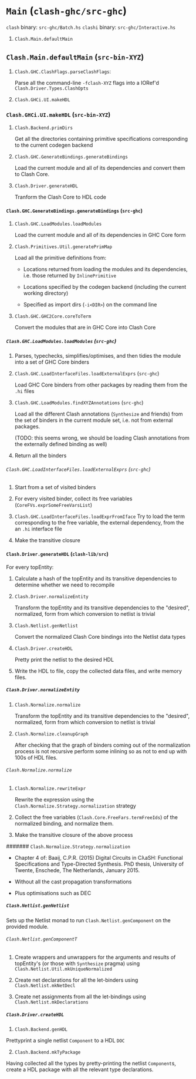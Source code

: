 # `Main` (`clash-ghc/src-ghc`)

  `clash`  binary: `src-ghc/Batch.hs`
  `clashi` binary: `src-ghc/Interactive.hs`

  1. `Clash.Main.defaultMain`

## `Clash.Main.defaultMain` (`src-bin-XYZ`)

  1. `Clash.GHC.ClashFlags.parseClashFlags`:

     Parse all the command-line `-fclash-XYZ` flags into a IORef'd
     `Clash.Driver.Types.ClashOpts`

  2. `Clash.GHCi.UI.makeHDL`

### `Clash.GHCi.UI.makeHDL` (`src-bin-XYZ`)

  1. `Clash.Backend.primDirs`

     Get all the directories containing primitive specifications corresponding
     to the current codegen backend

  2. `Clash.GHC.GenerateBindings.generateBindings`

     Load the current module and all of its dependencies and convert them to
     Clash Core.

  3. `Clash.Driver.generateHDL`

     Tranform the Clash Core to HDL code

#### `Clash.GHC.GenerateBindings.generateBindings` (`src-ghc`)

  1. `Clash.GHC.LoadModules.loadModules`

     Load the current module and all of its dependencies in GHC Core form

  2. `Clash.Primitives.Util.generatePrimMap`

     Load all the primitive definitions from:

     * Locations returned from loading the modules and its dependencies, i.e.
       those returned by `InlinePrimitive`

     * Locations specified by the codegen backend (including the current working
       directory)

     * Specified as import dirs (`-i<DIR>`) on the command line

  3. `Clash.GHC.GHC2Core.coreToTerm`

     Convert the modules that are in GHC Core into Clash Core

##### `Clash.GHC.LoadModules.loadModules` (`src-ghc`)

  1. Parses, typechecks, simplifies/optimises, and then tidies the module into
     a set of GHC Core binders

  2. `Clash.GHC.LoadInterfaceFiles.loadExternalExprs` (`src-ghc`)

     Load GHC Core binders from other packages by reading them from the `.hi`
     files

  3. `Clash.GHC.LoadModules.findXYZAnnotations` (`src-ghc`)

     Load all the different Clash annotations (`Synthesize` and friends) from
     the set of binders in the current module set, i.e. not from external
     packages.

     (TODO: this seems wrong, we should be loading Clash annotations from the
     externally defined binding as well)

  4. Return all the binders

###### `Clash.GHC.LoadInterfaceFiles.loadExternalExprs` (`src-ghc`)

  1. Start from a set of visited binders

  2. For every visited binder, collect its free variables (`CoreFVs.exprSomeFreeVarsList`)

  3. `Clash.GHC.LoadInterfaceFiles.loadExprFromIface`
     Try to load the term corresponding to the free variable, the external
     dependency, from the an `.hi` interface file

  4. Make the transitive closure

#### `Clash.Driver.generateHDL` (`clash-lib/src`)

  For every topEntity:

  1. Calculate a hash of the topEntity and its transitive dependencies to
     determine whether we need to recompile

  2. `Clash.Driver.normalizeEntity`

     Transform the topEntity and its transitive dependencies to the "desired",
     normalized, form from which conversion to netlist is trivial

  3. `Clash.Netlist.genNetlist`

     Convert the normalized Clash Core bindings into the Netlist data types

  4. `Clash.Driver.createHDL`

     Pretty print the netlist to the desired HDL

  5. Write the HDL to file, copy the collected data files, and write memory
     files.

##### `Clash.Driver.normalizeEntity`

  1. `Clash.Normalize.normalize`

     Transform the topEntity and its transitive dependencies to the "desired",
     normalized, form from which conversion to netlist is trivial

  2. `Clash.Normalize.cleanupGraph`

     After checking that the graph of binders coming out of the normalization
     process is not recursive perform some inlining so as not to end up with
     100s of HDL files.

###### `Clash.Normalize.normalize`

  1. `Clash.Normalize.rewriteExpr`

     Rewrite the expression using the `Clash.Normalize.Strategy.normalization`
     strategy

  2. Collect the free variables (`Clash.Core.FreeFars.termFreeIds`) of the
     normalized binding, and normalize them.

  3. Make the transitive closure of the above process

####### `Clash.Normalize.Strategy.normalization`

  * Chapter 4 of:
    Baaij, C.P.R. (2015) Digital Circuits in CλaSH: Functional Specifications
    and Type-Directed Synthesis. PhD thesis, University of Twente, Enschede,
    The Netherlands, January 2015.

  * Without all the cast propagation transformations

  * Plus optimisations such as DEC

##### `Clash.Netlist.genNetlist`

  Sets up the Netlist monad to run `Clash.Netlist.genComponent` on the provided
  module.

###### `Clash.Netlist.genComponentT`

  1. Create wrappers and unwrappers for the arguments and results of
     topEntity's (or those with `Synthesize` pragma) using
     `Clash.Netlist.Util.mkUniqueNormalized`

  2. Create net declarations for all the let-binders using `Clash.Netlist.mkNetDecl`

  3. Create net assignments from all the let-bindings using `Clash.Netlist.mkDeclarations`

##### `Clash.Driver.createHDL`

  1. `Clash.Backend.genHDL`

  Prettyprint a single netlist `Component` to a HDL `DOC`

  2. `Clash.Backend.mkTyPackage`

  Having collected all the types by pretty-printing the netlist `Component`s,
  create a HDL package with all the relevant type declarations.
